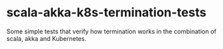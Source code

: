 # scala-akka-k8s-termination-tests #

Some simple tests that verify how termination works in the combination of scala, akka and Kubernetes.
